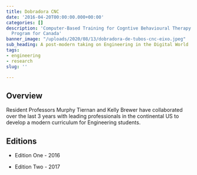 ```yaml
---
title: Dobradora CNC
date: '2016-04-20T00:00:00.000+00:00'
categories: []
description: 'Computer-Based Training for Cogntive Behavioural Therapy: An Addictions
  Program for Canada'
banner_image: "/uploads/2020/08/13/dobradora-de-tubos-cnc-eixo.jpeg"
sub_heading: A post-modern taking on Engineering in the Digital World
tags:
- engineering
- research
slug: ''

---
```

## Overview

Resident Professors Murphy Tiernan and Kelly Brewer have collaborated over the last 3 years with leading professionals in the continental US to develop a modern curriculum for Engineering students.

## Editions

* Edition One - 2016

* Edition Two - 2017